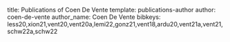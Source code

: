 title: Publications of Coen De Vente
template: publications-author
author: coen-de-vente
author_name: Coen De Vente
bibkeys: less20,xion21,vent20,vent20a,lemi22,gonz21,vent18,ardu20,vent21a,vent21,schw22a,schw22